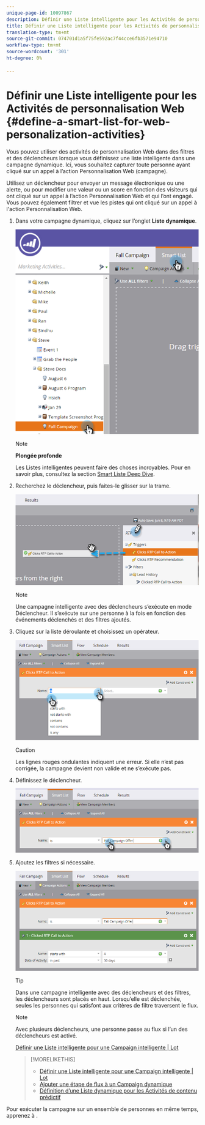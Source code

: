 ```yaml
---
unique-page-id: 10097867
description: Définir une Liste intelligente pour les Activités de personnalisation Web - Documentation sur le marketing - Documentation sur les produits
title: Définir une Liste intelligente pour les Activités de personnalisation Web
translation-type: tm+mt
source-git-commit: 074701d1a5f75fe592ac7f44cce6fb3571e94710
workflow-type: tm+mt
source-wordcount: '301'
ht-degree: 0%

---
```



# Définir une Liste intelligente pour les Activités de personnalisation Web {#define-a-smart-list-for-web-personalization-activities}

Vous pouvez utiliser des activités de personnalisation Web dans des filtres et des déclencheurs lorsque vous définissez une liste intelligente dans une campagne dynamique. Ici, vous souhaitez capturer toute personne ayant cliqué sur un appel à l’action Personnalisation Web (campagne).

Utilisez un déclencheur pour envoyer un message électronique ou une alerte, ou pour modifier une valeur ou un score en fonction des visiteurs qui ont cliqué sur un appel à l’action Personnalisation Web et qui l’ont engagé. Vous pouvez également filtrer et vue les pistes qui ont cliqué sur un appel à l&#39;action Personnalisation Web.

1. Dans votre campagne dynamique, cliquez sur l’onglet **Liste dynamique**.

   ![](assets/image2016-2-9-10-3a49-3a18.png)

   >[!NOTE]
   >
   >**Plongée profonde**
   >
   >
   >Les Listes intelligentes peuvent faire des choses incroyables. Pour en savoir plus, consultez la section [Smart Liste Deep Dive](../../../product-docs/core-marketo-concepts/smart-campaigns/understanding-smart-campaigns.md).

1. Recherchez le déclencheur, puis faites-le glisser sur la trame.

   ![](assets/image2016-6-8-9-3a24-3a24.png)

   >[!NOTE]
   >
   >Une campagne intelligente avec des déclencheurs s’exécute en mode Déclencheur. Il s’exécute sur une personne à la fois en fonction des événements déclenchés et des filtres ajoutés.

1. Cliquez sur la liste déroulante et choisissez un opérateur.

   ![](assets/image2016-6-7-11-3a10-3a8.png)

   >[!CAUTION]
   >
   >Les lignes rouges ondulantes indiquent une erreur. Si elle n’est pas corrigée, la campagne devient non valide et ne s’exécute pas.

1. Définissez le déclencheur.

   ![](assets/image2016-6-7-11-3a12-3a23.png)

1. Ajoutez les filtres si nécessaire.

   ![](assets/image2016-6-7-11-3a14-3a20.png)

   >[!TIP]
   >
   >Dans une campagne intelligente avec des déclencheurs et des filtres, les déclencheurs sont placés en haut. Lorsqu’elle est déclenchée, seules les personnes qui satisfont aux critères de filtre traversent le flux.

   >[!NOTE]
   >
   >Avec plusieurs déclencheurs, une personne passe au flux si l’un des déclencheurs est activé.

   [Définir une Liste intelligente pour une Campaign intelligente | Lot](../../../product-docs/core-marketo-concepts/smart-campaigns/creating-a-smart-campaign/define-smart-list-for-smart-campaign-batch.md)

   >[!MORELIKETHIS]
   >
   >
   >    
   >    
   >    * [Définir une Liste intelligente pour une Campaign intelligente | Lot](../../../product-docs/core-marketo-concepts/smart-campaigns/creating-a-smart-campaign/define-smart-list-for-smart-campaign-batch.md)
   >    * [Ajouter une étape de flux à un Campaign dynamique](../../../product-docs/core-marketo-concepts/smart-campaigns/flow-actions/add-a-flow-step-to-a-smart-campaign.md)
   >    * [Définition d’une Liste dynamique pour les Activités de contenu prédictif](../../../product-docs/predictive-content/define-a-smart-list-for-predictive-content-activities.md)


Pour exécuter la campagne sur un ensemble de personnes en même temps, apprenez à .
